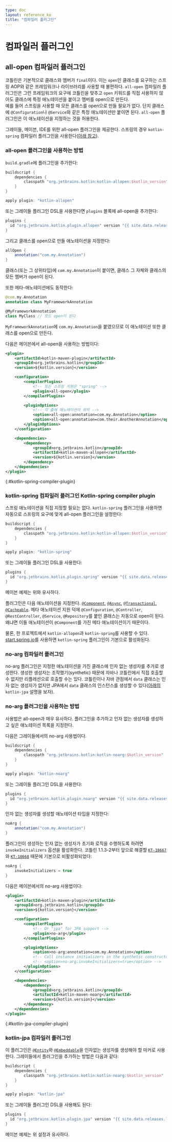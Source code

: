 ```yaml
---
type: doc
layout: reference_ko
title: "컴파일러 플러그인"
---
```


# 컴파일러 플러그인

## all-open 컴파일러 플러그인

코틀린은 기본적으로 클래스와 멤버가 `final`이다. 이는 `open`인 클래스를 요구하는 스프링 AOP와 같은 프레임워크나 라이브러리를 사용할 때 불편하다.
`all-open` 컴파일러 플러그인은 그런 프레임워크의 요구에 코틀린을 맞추고
`open` 키워드를 직접 사용하지 않아도 클래스에 특정 애노테이션을 붙이고 멤버를 open으로 만든다.    
예를 들어 스프링을 사용할 때 모든 클래스를 open으로 만들 필요가 없다.
단지 클래스에 `@Configuration`나 `@Service`와 같은 특정 애노테이션만 붙이면 된다.
`all-open` 플러그인은 이 애노테이션을 지정하는 것을 허용한다.

그레이들, 메이븐, IDE를 위한 all-open 플러그인을 제공한다.
스프링의 경우 `kotlin-spring` 컴파일러 플러그인을 사용한다([아래 참고](compiler-plugins.html#kotlin-spring-compiler-plugin)).

### all-open 플러그인을 사용하는 방법

`build.gradle`에 플러그인을 추가한다: 

``` groovy
buildscript {
    dependencies {
        classpath "org.jetbrains.kotlin:kotlin-allopen:$kotlin_version"
    }
}

apply plugin: "kotlin-allopen"
```

또는 그레이들 플러그인 DSL을 사용한다면 `plugins` 블록에 all-open을 추가한다:

```groovy
plugins {
  id "org.jetbrains.kotlin.plugin.allopen" version "{{ site.data.releases.latest.version }}"
}
```

그리고 클래스를 open으로 만들 애노테이션을 지정한다:

```groovy
allOpen {
    annotation("com.my.Annotation")
}
```

클래스(또는 그 상위타입)에 `com.my.Annotation`이 붙이면, 클래스 그 자체와 클래스의 모든 멤버가 open이 된다.

또한 메타-애노테이션에도 동작한다:

``` kotlin
@com.my.Annotation
annotation class MyFrameworkAnnotation

@MyFrameworkAnnotation
class MyClass // 모드 open이 된다
```

`MyFrameworkAnnotation`에 `com.my.Annotation`을 붙였으므로
이 애노테이션 또한 클래스를 open으로 만든다. 

다음은 메이븐에서 all-open을 사용하는 방법이다:

``` xml
<plugin>
    <artifactId>kotlin-maven-plugin</artifactId>
    <groupId>org.jetbrains.kotlin</groupId>
    <version>${kotlin.version}</version>

    <configuration>
        <compilerPlugins>
            <!-- 또는 스프링 지원은 "spring" -->
            <plugin>all-open</plugin>
        </compilerPlugins>

        <pluginOptions>
            <!-- 각 줄에 애노테이션이 위치 -->
            <option>all-open:annotation=com.my.Annotation</option>
            <option>all-open:annotation=com.their.AnotherAnnotation</option>
        </pluginOptions>
    </configuration>

    <dependencies>
        <dependency>
            <groupId>org.jetbrains.kotlin</groupId>
            <artifactId>kotlin-maven-allopen</artifactId>
            <version>${kotlin.version}</version>
        </dependency>
    </dependencies>
</plugin>
```

{:#kotlin-spring-compiler-plugin}

### kotlin-spring 컴파일러 플러그인 Kotlin-spring compiler plugin

스프링 애노테이션을 직접 지정할 필요는 없다.
`kotlin-spring` 플러그인을 사용하면 자동으로 스프링의 요구에 맞게 all-open 플러그인을 설정한다:

``` groovy
buildscript {
    dependencies {
        classpath "org.jetbrains.kotlin:kotlin-allopen:$kotlin_version"
    }
}

apply plugin: "kotlin-spring"
```

또는 그레이들 플러그인 DSL을 사용한다:

```groovy
plugins {
  id "org.jetbrains.kotlin.plugin.spring" version "{{ site.data.releases.latest.version }}"
}
```

메이븐 예제는 위와 유사하다.

플러그인은 다음 애노테이션을 지정한다. 
[`@Component`](http://docs.spring.io/spring-framework/docs/current/javadoc-api/org/springframework/stereotype/Component.html), 
[`@Async`](http://docs.spring.io/spring/docs/current/javadoc-api/org/springframework/scheduling/annotation/Async.html), 
[`@Transactional`](http://docs.spring.io/spring-framework/docs/current/javadoc-api/org/springframework/transaction/annotation/Transactional.html), 
[`@Cacheable`](http://docs.spring.io/spring-framework/docs/current/javadoc-api/org/springframework/cache/annotation/Cacheable.html). 
메타 애노테이션 지원 덕에 `@Configuration`, `@Controller`, `@RestController`, `@Service`, `@Repository`를 
붙인 클래스는 자동으로 open이 된다. 왜냐면 이들 애노테이션이 `@Component`를 가진 메타 애노테이션이기 때문이다.

물론, 한 프로젝트에서 `kotlin-allopen`과 `kotlin-spring`를 사용할 수 있다.
[start.spring.io](http://start.spring.io/#!language=kotlin)를 사용하면
`kotlin-spring` 플러그인이 기본으로 활성화된다.


### no-arg 컴파일러 플러그인

no-arg 플러그인은 지정한 애노테이션을 가진 클래스에 인자 없는 생성자를 추가로 생성한다.
생성한 생성자는 조작했기(synthetic) 때문에 자바나 코틀린에서 직접 호출할 수 없지만
리플레션으로 호출할 수는 있다.
코틀린이나 자바 관점에서 `data` 클래스는 인자 없는 생성자가 없지만 
JPA에서 `data` 클래스의 인스턴스를 생성할 수 있다([아래의](compiler-plugins.html#kotlin-jpa-compiler-plugin)
`kotlin-jpa` 설명을 보자).
 
### no-arg 플러그인을 사용하는 방법

사용법은 all-open과 매우 유사하다.
플러그인을 추가하고 인자 없는 생성자를 생성하고 싶은 애노테이션 목록을 지정한다.

다음은 그레이들에서의 no-arg 사용법이다. 

``` groovy
buildscript {
    dependencies {
        classpath "org.jetbrains.kotlin:kotlin-noarg:$kotlin_version"
    }
}

apply plugin: "kotlin-noarg"
```

또는 그레이들 플러그인 DSL을 사용한다:

```groovy
plugins {
  id "org.jetbrains.kotlin.plugin.noarg" version "{{ site.data.releases.latest.version }}"
}
```

인자 없는 생성자를 생성할 애노테이션 타입을 지정한다:

```groovy
noArg {
    annotation("com.my.Annotation")
}
```

플러그인이 생성하는 인자 없는 생성자가 초기화 로직을 수행하도록 하려면 `invokeInitializers` 옵션을 활성화한다.
코틀린 1.1.3-2부터 앞으로 해결할
[`KT-18667`](https://youtrack.jetbrains.com/issue/KT-18667)와 
[`KT-18668`](https://youtrack.jetbrains.com/issue/KT-18668) 때문에
기본으로 비활성화되었다:

```groovy
noArg {
    invokeInitializers = true
}
```

다음은 메이븐에서의 no-arg 사용법이다:

``` xml
<plugin>
    <artifactId>kotlin-maven-plugin</artifactId>
    <groupId>org.jetbrains.kotlin</groupId>
    <version>${kotlin.version}</version>

    <configuration>
        <compilerPlugins>
            <!-- Or "jpa" for JPA support -->
            <plugin>no-arg</plugin>
        </compilerPlugins>

        <pluginOptions>
            <option>no-arg:annotation=com.my.Annotation</option>
            <!-- Call instance initializers in the synthetic constructor -->
            <!-- <option>no-arg:invokeInitializers=true</option> -->
        </pluginOptions>
    </configuration>

    <dependencies>
        <dependency>
            <groupId>org.jetbrains.kotlin</groupId>
            <artifactId>kotlin-maven-noarg</artifactId>
            <version>${kotlin.version}</version>
        </dependency>
    </dependencies>
</plugin>
```

{:#kotlin-jpa-compiler-plugin}

### kotlin-jpa 컴파일러 플러그인

이 플러그인은 
[`@Entity`](http://docs.oracle.com/javaee/7/api/javax/persistence/Entity.html)와 
[`@Embeddable`](http://docs.oracle.com/javaee/7/api/javax/persistence/Embeddable.html)을
인자없는 생성자를 생성해야 할 마커로 사용한다.
그레이들에서 플러그인을 추가하는 방법은 다음과 같다: 

``` groovy
buildscript {
    dependencies {
        classpath "org.jetbrains.kotlin:kotlin-noarg:$kotlin_version"
    }
}

apply plugin: "kotlin-jpa"
```

또는 그레이들 플러그인 DSL을 사용해도 된다:

```groovy
plugins {
  id "org.jetbrains.kotlin.plugin.jpa" version "{{ site.data.releases.latest.version }}"
}
```

메이븐 예제는 위 설정과 유사하다.

